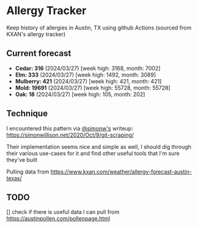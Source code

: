 # Allergy Tracker

Keep history of allergies in Austin, TX using github Actions (sourced from KXAN's allergy tracker)

## Current forecast
<!-- INJECT FORECAST -->
- **Cedar: 316** (2024/03/27)  [week high: 3168, month: 7002]
- **Elm: 333** (2024/03/27)  [week high: 1492, month: 3089]
- **Mulberry: 421** (2024/03/27)  [week high: 421, month: 421]
- **Mold: 19691** (2024/03/27)  [week high: 55728, month: 55728]
- **Oak: 18** (2024/03/27)  [week high: 105, month: 202]
<!-- END INJECT FORECAST -->

## Technique

I encountered this pattern via [@simonw's](https://github.com/simonw) writeup: https://simonwillison.net/2020/Oct/9/git-scraping/

Their implementation seems nice and simple as well, I should dig through their various use-cases for it and find other useful tools that I'm sure they've built

Pulling data from https://www.kxan.com/weather/allergy-forecast-austin-texas/

## TODO

[] check if there is useful data I can pull from https://austinpollen.com/pollenpage.html
